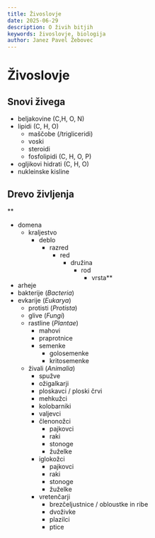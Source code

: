 ```yaml
---
title: Živoslovje
date: 2025-06-29
description: O živih bitjih
keywords: živoslovje, biologija
author: Janez Pavel Žebovec
---
```


# Živoslovje

## Snovi živega

- beljakovine (C,H, O, N)
- lipidi (C, H, O)
    - maščobe (/trigliceridi)
    - voski
    - steroidi
    - fosfolipidi (C, H, O, P)
- ogljikovi hidrati (C, H, O)
- nukleinske kisline

## Drevo življenja

**
- domena
    - kraljestvo
        - deblo
            - razred
                - red
                    - družina
                        - rod
                            - vrsta**
- arheje
- bakterije (*Bacteria*)
- evkarije (*Eukarya*)
    - protisti (*Protista*)
    - glive (*Fungi*)
    - rastline (*Plantae*)
        - mahovi
        - praprotnice
        - semenke
            - golosemenke
            - kritosemenke
    - živali (*Animalia*)
        - spužve
        - ožigalkarji
        - ploskavci / ploski črvi
        - mehkužci
        - kolobarniki
        - valjevci
        - členonožci
            - pajkovci
            - raki
            - stonoge
            - žuželke
        - iglokožci
            - pajkovci
            - raki
            - stonoge
            - žuželke
        - vretenčarji
            - brezčeljustnice / obloustke in ribe
            - dvoživke
            - plazilci
            - ptice

